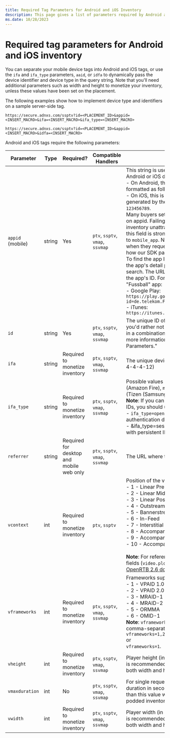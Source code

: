 ```yaml
---
title: Required Tag Parameters for Android and iOS Inventory
description: This page gives a list of parameters required by Android and iOS tags. Learn about additional parameters such as width and height to monetize your inventory which are provided in this page. 
ms.date: 10/28/2023
---
```



# Required tag parameters for Android and iOS inventory

You can separate your mobile device tags into Android and iOS tags, or use the `ifa` and `ifa_type` parameters, `aaid`, or `idfa` to dynamically pass the device identifier and device type in the query string. Note that you'll need additional parameters such as width and height to monetize your inventory, unless these values have been set on the placement.

The following examples show how to implement device type and identifiers on a sample server-side tag.

``` 
https://secure.adnxs.com/ssptv?id=<PLACEMENT_ID>&appid=<INSERT_MACRO>&ifa=<INSERT_MACRO>&ifa_type=<INSERT_MACRO>

https://secure.adnxs.com/ssptv?id=<PLACEMENT_ID>&appid=<INSERT_MACRO>&idfa=<INSERT_MACRO>
```

Android and iOS tags require the following parameters:

| Parameter | Type | Required? | Compatible Handlers | Description |
|--|--|--|--|--|
| `appid` (mobile) | string | Yes | `ptv`, `ssptv`, `vmap`, `ssvmap` | This string is used to identify a mobile app running on Android or iOS devices.<br> - On Android, this is the app's package name. It's formatted as follows: `com.example.helloworld`.<br> - On iOS, this is the app's numeric iOS store ID, auto-generated by the App Store. It's formatted as follows: `123456789`.<br>Many buyers set campaign targeting and reporting based on appid. Failing to supply a correct `appid` will make your inventory unattractive to these buyers. Therefore, passing this field is strongly recommended when `supply_type` is set to `mobile_app`. Note that this is what our Mobile SDKs do when they request an ad. See the Example to understand how our SDK passes the `appid`.<br>To find the app ID for a particular Android or IOS app, find the app's detail page, which you can find using a web search. The URL of the app store's detail page will show the app's ID. For example, here are the detail pages for the "Fussball" app:<br> - Google Play: `https://play.google.com/store/apps/details?id=de.telekom.FUSSBALL.DE`<br> - iTunes: `https://itunes.apple.com/de/app/fussball.de/id422052549` |
| `id` | string | Yes | `ptv`, `ssptv`, `vmap`, `ssvmap` | The unique ID of the placement where the ad will serve. If you'd rather not pass the raw placement ID, you can pass in a combination of `member` and `inv_code` parameters. For more information, see "Target Video Attributes via Query Parameters." |
| `ifa` | string | Required to monetize inventory | `ptv`, `ssptv`, `vmap`, `ssvmap` | The unique device identifier using the UUID standard (8-4-4-4-12) |
| `ifa_type` | string | Required to monetize inventory | `ptv`, `ssptv`, `vmap`, `ssvmap` | Possible values are `aaid` (Android), `idfa` (AppleTV), `afai` (Amazon Fire), `msai` (Microsoft), `rida` (Roku), `ppid`, `tifa` (Tizen (Samsung)), `vida` (Vizio), `lgudid` (LG).<br>**Note**: If you can't dynamically pass in device or platform IDs, you should use:<br> - `ifa_type=openudid` for CTV ad requests if you have authentication data and can pass persistent IDs<br> - &ifa_type=sessionid if you don't have authentication data with persistent IDs |
| `referrer` | string | Required for desktop and mobile web only | `ptv`, `ssptv`, `vmap`, `ssvmap` | The URL where the ad will be rendered |
| `vcontext` | int | Required to monetize inventory | `ptv`, `ssptv` | Position of the video placement. Possible Values:<br>- 1 - Linear Pre-roll<br> - 2 - Linear Mid-roll<br> - 3 - Linear Post-roll<br> - 4 - Outstream<br> - 5 - Bannerstream <br> - 6 - In-Feed <br> - 7 - Interstitial <br> - 8 - Accompanying Content Pre-roll <br> - 9 - Accompanying Content Mid-roll <br> - 10 - Accompanying Content Post-roll <br><br>**Note**: For reference on the corresponding OpenRTB 2.6 fields (`video.plcmt`) mapped to `vcontext` values, see the [OpenRTB 2.6 documentation](../supply-partners/integration-with-openrtb-2-6.md). |
| `vframeworks` | int | Required to monetize inventory | `ptv`, `ssptv`, `vmap`, `ssvmap` | Frameworks supported by the player. Possible values:<br> - 1 - VPAID 1.0<br> - 2 - VPAID 2.0<br> - 3 - MRAID-1<br> - 4 - MRAID-2<br> - 5 - ORMMA<br> - 6 - OMID-1<br>**Note**: `vframeworks` supports single as well as a list of comma-separated integer values. For example,<br>`vframeworks=1,2,3`<br>or<br>`vframeworks=1`. |
| `vheight` | int | Required to monetize inventory | `ptv`, `ssptv`, `vmap`, `ssvmap` | Player height (in pixels). While not required, this parameter is recommended in order to ensure video bidders receive both width and height on bid requests. |
| `vmaxduration` | int | No | `ptv`, `ssptv`, `vmap`, `ssvmap` | For single requests, this is the maximum video placement duration in seconds. Any creative with a duration longer than this value will be excluded from the auction. For podded inventory, this is the length of the full pod. |
| `vwidth` | int | Required to monetize inventory | `ptv`, `ssptv`, `vmap`, `ssvmap` | Player width (in pixels). While not required, this parameter is recommended in order to ensure video bidders receive both width and height on bid requests. |
